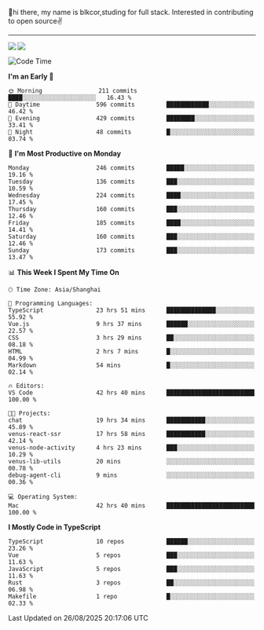 👋hi there, my name is blkcor,studing for full stack.
Interested in contributing to open source✌️

<hr/>

![](https://github-readme-stats.vercel.app/api?username=blkcor)
<a href="https://github.com/blkcor/github-readme-stats">
    <img align="left" src="https://github-readme-stats.vercel.app/api/top-langs/?username=blkcor&hide=jupyter%20notebook,shaderlab,tex,c%23&langs_count=9" />
</a>


<!--START_SECTION:waka-->
![Code Time](http://img.shields.io/badge/Code%20Time-2%2C462%20hrs%201%20min-blue)

**I'm an Early 🐤** 

```text
🌞 Morning                211 commits         ████░░░░░░░░░░░░░░░░░░░░░   16.43 % 
🌆 Daytime                596 commits         ████████████░░░░░░░░░░░░░   46.42 % 
🌃 Evening                429 commits         ████████░░░░░░░░░░░░░░░░░   33.41 % 
🌙 Night                  48 commits          █░░░░░░░░░░░░░░░░░░░░░░░░   03.74 % 
```
📅 **I'm Most Productive on Monday** 

```text
Monday                   246 commits         █████░░░░░░░░░░░░░░░░░░░░   19.16 % 
Tuesday                  136 commits         ███░░░░░░░░░░░░░░░░░░░░░░   10.59 % 
Wednesday                224 commits         ████░░░░░░░░░░░░░░░░░░░░░   17.45 % 
Thursday                 160 commits         ███░░░░░░░░░░░░░░░░░░░░░░   12.46 % 
Friday                   185 commits         ████░░░░░░░░░░░░░░░░░░░░░   14.41 % 
Saturday                 160 commits         ███░░░░░░░░░░░░░░░░░░░░░░   12.46 % 
Sunday                   173 commits         ███░░░░░░░░░░░░░░░░░░░░░░   13.47 % 
```


📊 **This Week I Spent My Time On** 

```text
🕑︎ Time Zone: Asia/Shanghai

💬 Programming Languages: 
TypeScript               23 hrs 51 mins      ██████████████░░░░░░░░░░░   55.92 % 
Vue.js                   9 hrs 37 mins       ██████░░░░░░░░░░░░░░░░░░░   22.57 % 
CSS                      3 hrs 29 mins       ██░░░░░░░░░░░░░░░░░░░░░░░   08.18 % 
HTML                     2 hrs 7 mins        █░░░░░░░░░░░░░░░░░░░░░░░░   04.99 % 
Markdown                 54 mins             █░░░░░░░░░░░░░░░░░░░░░░░░   02.14 % 

🔥 Editors: 
VS Code                  42 hrs 40 mins      █████████████████████████   100.00 % 

🐱‍💻 Projects: 
chat                     19 hrs 34 mins      ███████████░░░░░░░░░░░░░░   45.89 % 
venus-react-ssr          17 hrs 58 mins      ███████████░░░░░░░░░░░░░░   42.14 % 
venus-node-activity      4 hrs 23 mins       ███░░░░░░░░░░░░░░░░░░░░░░   10.29 % 
venus-lib-utils          20 mins             ░░░░░░░░░░░░░░░░░░░░░░░░░   00.78 % 
debug-agent-cli          9 mins              ░░░░░░░░░░░░░░░░░░░░░░░░░   00.36 % 

💻 Operating System: 
Mac                      42 hrs 40 mins      █████████████████████████   100.00 % 
```

**I Mostly Code in TypeScript** 

```text
TypeScript               10 repos            ██████░░░░░░░░░░░░░░░░░░░   23.26 % 
Vue                      5 repos             ███░░░░░░░░░░░░░░░░░░░░░░   11.63 % 
JavaScript               5 repos             ███░░░░░░░░░░░░░░░░░░░░░░   11.63 % 
Rust                     3 repos             ██░░░░░░░░░░░░░░░░░░░░░░░   06.98 % 
Makefile                 1 repo              █░░░░░░░░░░░░░░░░░░░░░░░░   02.33 % 
```




 Last Updated on 26/08/2025 20:17:06 UTC
<!--END_SECTION:waka-->



